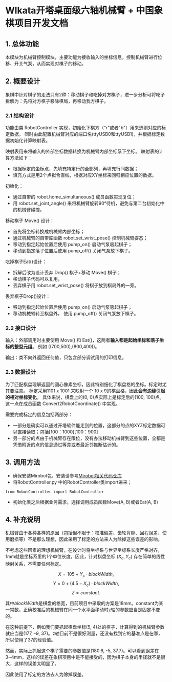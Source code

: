# Wlkata开塔桌面级六轴机械臂 + 中国象棋项目开发文档

## 1. 总体功能

本模块为机械臂控制模块，主要功能为接收输入的坐标信息，控制机械臂进行位移、开关气泵，从而实现对棋子的移动。

## 2. 概要设计

象棋中针对棋子的走法只有2种：移动棋子和吃掉对方棋子，进一步分析可将吃子拆解为：先将对方棋子移除棋局，再移动我方棋子。

### 2.1 结构设计

功能由类 RobotController 实现，初始化下棋方（"r"或者"b"）用来选则对应的标定数据，
同时由此配置机械臂对应的端口名(ttyUSB0和ttyUSB1)，并根据标定数据初始化计算映射表。

映射表用来将输入的外部坐标数据转换为机械臂内部坐标系下坐标。
映射表的计算方法如下：
- 根据标定的坐标点，先填充特定行的全部列，再填充行间数据；
- 填充方式是用2个点拟合直线，根据对应XY坐标来回归相应位置的数据。

初始化：
- 通过自带的 robot.home_simultaneous() 成员函数实现复位；
- 用 robot.set_joint_angle() 来将机械臂旋转90°待机，避免与第二台初始化中的机械臂碰撞。

移动棋子 Move() 设计：
- 首先将坐标转换成机械臂内部坐标；
- 通过机械臂的自带库函数 robot.set_wrist_pose() 控制机械臂姿态；
- 移动到指定起始位置后使用 pump_on() 启动气泵吸起棋子；
- 移动到指定落子位置后使用 pump_off() 关闭气泵放下棋子。

吃掉棋子Eat()设计：
- 拆解后改为设计丢弃 Drop() 棋子+移动 Move() 棋子；
- 移动棋子代码可以复用，
- 丢弃棋子用 robot.set_wrist_pose() 将棋子放到棋局外的一旁。

丢弃棋子Drop()设计：
- 移动到指定起始位置后使用 pump_on() 启动气泵吸起棋子；
- 移动机械臂转至棋盘外， 使用 pump_off() 关闭气泵放下棋子。

### 2.2 接口设计

输入：外部调用时主要使用 Move() 和 Eat()，这两者**输入都是起始坐标和落子坐标的整型元组**。
例如 ((700,500),(800,400))。

输出：类不向外返回任何值，只包含部分调试用的打印信息。

### 2.3 数据设计

为了匹配棋盘理解返回的圆心像素坐标，因此特别细化了棋盘格的坐标。标定时尤其要注意。
标定采用1101 x 1001 来映射一个 10 x 9的棋盘格，因此**会有边缘引起的相对坐标变化**。
具体来说，棋盘上的(0, 0)点实际上是标定后的(100, 100)点。
这一点在成员函数 Convert2RobotCoordinate() 中实现。

需要完成标定的信息包括两部分：
- 一部分是确实可以通过开塔软件能走到的位置，这部分的点的XYZ标定数据可以直接读取；包括[100：1000][100：900]
- 另一部分的点由于机械臂存在限位，没有办法移动机械臂到这些位置，全都是凭借附近的点的信息通过等差或者最近邻推断估计的。

## 3. 调用方法

- 确保安装Mirobot包，安装请参考[Mirobot相关代码仓库](http://github.com/wlkata/mirobot-py)
- 将RobotController.py 中的RobotController类import进来；
```
from RobotController import RobotController
```
- 初始化类之后根据业务需求，选择调用成员函数Move(A, B)或者Eat(A, B)

## 4. 补充说明

机械臂由于各种各样的原因（包括但不限于：校准偏差、齿轮背隙、回程误差、使用磨损等）不是那么理想，因此采用了标定的方法来人为除掉这些误差的影响。

不考虑这些因素的理想机械臂，在设计时将坐标系与世界坐标系长度严格对齐，1mm就是坐标系里的1个单位长度，因此，针对棋盘坐标 $(X_c,Y_c)$ 存在简单的线性映射关系，不需要任何标定。

$$X = 105 + Y_c \cdot blockWidth,$$
$$Y = 0 + (4.5 - X_c) \cdot blockWidth,$$
$$Z = constant.$$

其中$blockWidth$是棋盘的格宽，目前项目中采取的方案是18mm。constant为某一常数，正确校准后的机械臂在同一个水平面移动时z轴的参数应当是固定不变的。

在这种前提下，例如我们要抓起棋盘坐标(5, 4)处的棋子，计算得到的机械臂参数就应当是(177, -9, 37)。z轴目前不是很好测量，还没有找到它的基准点是在哪，所以使用了37的经验值。

然而，实际上抓起这个棋子需要的参数值是(180.6, -5, 37.7)。可以看到误差在 3~4mm，这样的误差在象棋项目中是不能接受的，因为棋子本身的半径就不是很大，这样的误差太明显了。

因此使用了标定的方法去人为除掉误差。